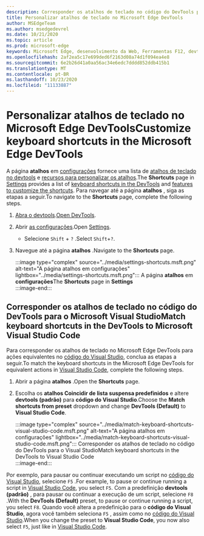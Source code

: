 ```yaml
---
description: Corresponder os atalhos de teclado no código do DevTools para o Visual Studio
title: Personalizar atalhos de teclado no Microsoft Edge DevTools
author: MSEdgeTeam
ms.author: msedgedevrel
ms.date: 10/21/2020
ms.topic: article
ms.prod: microsoft-edge
keywords: Microsoft Edge, desenvolvimento da Web, Ferramentas F12, devtools, personalizado, atalhos, teclado, código do Visual Studio
ms.openlocfilehash: 2af2ea5c17e699ded6f2163d08a74d1f094ea4e8
ms.sourcegitcommit: 6e2b26d41a0aa56ac34e6edc7dddd852ddb415b1
ms.translationtype: MT
ms.contentlocale: pt-BR
ms.lasthandoff: 10/23/2020
ms.locfileid: "11133887"
---
```

# <span data-ttu-id="32a1f-104">Personalizar atalhos de teclado no Microsoft Edge DevTools</span><span class="sxs-lookup"><span data-stu-id="32a1f-104">Customize keyboard shortcuts in the Microsoft Edge DevTools</span></span>  

<span data-ttu-id="32a1f-105">A página **atalhos** em [configurações][DevToolsCustomizeSettings] fornece uma lista de [atalhos de teclado no devtools][DevToolsShortcuts] e [recursos para personalizar os atalhos](#match-keyboard-shortcuts-in-the-devtools-to-microsoft-visual-studio-code).</span><span class="sxs-lookup"><span data-stu-id="32a1f-105">The **Shortcuts** page in [Settings][DevToolsCustomizeSettings] provides a list of [keyboard shortcuts in the DevTools][DevToolsShortcuts] and [features to customize the shortcuts](#match-keyboard-shortcuts-in-the-devtools-to-microsoft-visual-studio-code).</span></span>  <span data-ttu-id="32a1f-106">Para navegar até a página **atalhos** , siga as etapas a seguir.</span><span class="sxs-lookup"><span data-stu-id="32a1f-106">To navigate to the **Shortcuts** page, complete the following steps.</span></span>  

1.  <span data-ttu-id="32a1f-107">[Abra o devtools][DevtoolsOpenMain].</span><span class="sxs-lookup"><span data-stu-id="32a1f-107">[Open DevTools][DevtoolsOpenMain].</span></span>  
1.  <span data-ttu-id="32a1f-108">Abrir [as configurações][DevToolsCustomizeSettings].</span><span class="sxs-lookup"><span data-stu-id="32a1f-108">Open [Settings][DevToolsCustomizeSettings].</span></span>
    *   <span data-ttu-id="32a1f-109">Selecione `Shift` + `?` .</span><span class="sxs-lookup"><span data-stu-id="32a1f-109">Select `Shift`+`?`.</span></span>  
1.  <span data-ttu-id="32a1f-110">Navegue até a página **atalhos** .</span><span class="sxs-lookup"><span data-stu-id="32a1f-110">Navigate to the **Shortcuts** page.</span></span>  
    
    :::image type="complex" source="../media/settings-shortcuts.msft.png" alt-text="A página atalhos em configurações" lightbox="../media/settings-shortcuts.msft.png":::
       <span data-ttu-id="32a1f-112">A página **atalhos** em **configurações**</span><span class="sxs-lookup"><span data-stu-id="32a1f-112">The **Shortcuts** page in **Settings**</span></span>  
    :::image-end:::  
    
## <span data-ttu-id="32a1f-113">Corresponder os atalhos de teclado no código do DevTools para o Microsoft Visual Studio</span><span class="sxs-lookup"><span data-stu-id="32a1f-113">Match keyboard shortcuts in the DevTools to Microsoft Visual Studio Code</span></span>  

<span data-ttu-id="32a1f-114">Para corresponder os atalhos de teclado no Microsoft Edge DevTools para ações equivalentes no [código do Visual Studio][VisualStudioCode], conclua as etapas a seguir.</span><span class="sxs-lookup"><span data-stu-id="32a1f-114">To match the keyboard shortcuts in the Microsoft Edge DevTools for equivalent actions in [Visual Studio Code][VisualStudioCode], complete the following steps.</span></span>  

1.  <span data-ttu-id="32a1f-115">Abrir a página **atalhos** .</span><span class="sxs-lookup"><span data-stu-id="32a1f-115">Open the **Shortcuts** page.</span></span>
1.  <span data-ttu-id="32a1f-116">Escolha os **atalhos Coincidir de lista suspensa predefinidos** e altere **devtools (padrão)** para **código do Visual Studio**.</span><span class="sxs-lookup"><span data-stu-id="32a1f-116">Choose the **Match shortcuts from preset** dropdown and change **DevTools (Default)** to **Visual Studio Code**.</span></span>  
    
    :::image type="complex" source="../media/match-keyboard-shortcuts-visual-studio-code.msft.png" alt-text="A página atalhos em configurações" lightbox="../media/match-keyboard-shortcuts-visual-studio-code.msft.png":::
       <span data-ttu-id="32a1f-118">Corresponder os atalhos de teclado no código do DevTools para o Visual Studio</span><span class="sxs-lookup"><span data-stu-id="32a1f-118">Match keyboard shortcuts in the DevTools to Visual Studio Code</span></span>  
    :::image-end:::  
    
<span data-ttu-id="32a1f-119">Por exemplo, para pausar ou continuar executando um script no [código do Visual Studio][VisualStudioCodeShortcutsKeyboardWindows], selecione `F5` .</span><span class="sxs-lookup"><span data-stu-id="32a1f-119">For example, to pause or continue running a script in [Visual Studio Code][VisualStudioCodeShortcutsKeyboardWindows], you select `F5`.</span></span>  <span data-ttu-id="32a1f-120">Com a predefinição **devtools (padrão)** , para pausar ou continuar a execução de um script, selecione `F8` .</span><span class="sxs-lookup"><span data-stu-id="32a1f-120">With the **DevTools (Default)** preset, to pause or continue running a script, you select `F8`.</span></span>  <span data-ttu-id="32a1f-121">Quando você altera a predefinição para o **código do Visual Studio**, agora você também seleciona `F5` , assim como no [código do Visual Studio][VisualStudioCodeShortcutsKeyboardWindows].</span><span class="sxs-lookup"><span data-stu-id="32a1f-121">When you change the preset to **Visual Studio Code**, you now also select `F5`, just like in [Visual Studio Code][VisualStudioCodeShortcutsKeyboardWindows].</span></span>  

<!-- ## Edit shortcuts for any action in the DevTools -->

<!-- links -->  

[DevToolsCustomizeSettings]: ./index.md#settings "Configurações-personalizar o Microsoft Edge DevTools | Documentos da Microsoft"  
[DevtoolsOpenMain]: ../open.md "Abrir o Microsoft Edge DevTools | Documentos da Microsoft"  
[DevToolsShortcuts]: ../shortcuts.md "Atalhos de teclado do Microsoft Edge DevTools | Documentos da Microsoft"  
[VisualStudioCode]: https://code.visualstudio.com "Código do Microsoft Visual Studio"  
[VisualStudioCodeShortcutsKeyboardWindows]: https://code.visualstudio.com/shortcuts/keyboard-shortcuts-windows.pdf "Atalhos de teclado de código do Visual Studio para Windows | Código do Microsoft Visual Studio"  

